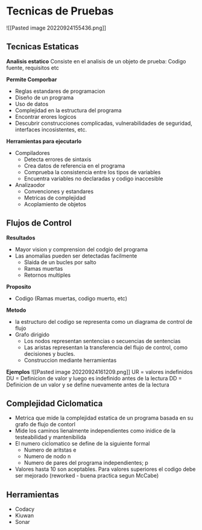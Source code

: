 # Tecnicas de Pruebas
![[Pasted image 20220924155436.png]]

## Tecnicas Estaticas
**Analisis estatico**
Consiste en el analisis de un objeto de prueba:
Codigo fuente, requisitos etc

**Permite Comporbar**
- Reglas estandares de programacion
- Diseño de un programa
- Uso de datos
- Complejidad en la estructura del programa
- Encontrar erores logicos
- Descubrir construcciones complicadas, vulnerabilidades de seguridad, interfaces incosistentes, etc.

**Herramientas para ejecutarlo**

-  Compiladores
	- Detecta errores de sintaxis
	- Crea datos de referencia en el programa
	- Comprueba la consistencia entre los tipos de variables
	- Encuentra variables no declaradas y codigo inaccesible
- Analizaodor
	- Convenciones y estandares
	- Metricas de complejidad
	- Acoplamiento de objetos

## Flujos de Control
**Resultados** 
- Mayor vision y comprension del codgio del programa
- Las anomalias pueden ser detectadas facilmente
	- Slaida de un bucles por salto
	- Ramas muertas
	- Retornos multiples

**Proposito**
- Codigo (Ramas muertas, codigo muerto, etc)

**Metodo**
- la estructuro del codigo se representa como un diagrama de control de flujo
- Grafo dirigido
	- Los nodos representan sentencias o secuencias de sentencias
	- Las aristas representan la transferencia del flujo de control, como decisiones y bucles.
	- Construccion mediante herramientas

**Ejemplos**
![[Pasted image 20220924161209.png]]
UR = valores indefinidos
DU = Definicion de valor y luego es indefinido antes de la lectura
DD = Definicion de un valor y se define nuevamente antes de la lectura

## Complejidad Ciclomatica

- Metrica que mide la complejidad estatica de un programa basada en su grafo de flujo de contorl
- Mide los caminos lienalmente independientes como inidice de la testeabilidad y mantenibilida
- El numero ciclomatico se define de la siguiente formal
	- Numero de aritstas e
	- Numero de nodo n
	- Numero de pares del programa independientes; p
- Valores hasta 10 son aceptables. Para valores superiores el codigo debe ser mejorado (reworked - buena practica segun McCabe)

## Herramientas
- Codacy
- Kiuwan
- Sonar